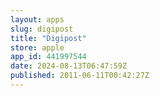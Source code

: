 ```yaml
---
layout: apps
slug: digipost
title: "Digipost"
store: apple
app_id: 441997544
date: 2024-08-13T06:47:59Z
published: 2011-06-11T00:42:27Z
---
```

